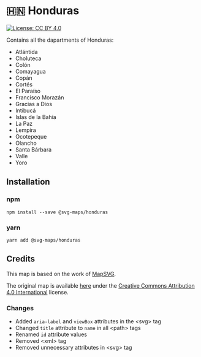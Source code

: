 # 🇭🇳 Honduras

[![License: CC BY 4.0](https://img.shields.io/badge/License-CC%20BY%204.0-blue.svg)](https://creativecommons.org/licenses/by/4.0/)

Contains all the dapartments of Honduras:
* Atlántida
* Choluteca
* Colón
* Comayagua
* Copán
* Cortés
* El Paraíso
* Francisco Morazán
* Gracias a Dios
* Intibucá
* Islas de la Bahía
* La Paz
* Lempira
* Ocotepeque
* Olancho
* Santa Bárbara
* Valle
* Yoro

## Installation

### npm

`npm install --save @svg-maps/honduras`

### yarn

`yarn add @svg-maps/honduras`

## Credits

This map is based on the work of [MapSVG](https://mapsvg.com).

The original map is available [here](https://mapsvg.com/maps/honduras) under the [Creative Commons Attribution 4.0 International](https://creativecommons.org/licenses/by/4.0/) license.

### Changes

- Added `aria-label` and `viewBox` attributes in the &lt;svg&gt; tag
- Changed `title` attribute to `name` in all &lt;path&gt; tags
- Renamed `id` attribute values
- Removed &lt;xml&gt; tag
- Removed unnecessary attributes in &lt;svg&gt; tag